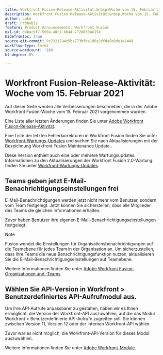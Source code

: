 ```yaml
---
title: Workfront Fusion-Release-Aktivität:&nbsp;Woche vom 15. Februar 2021
description: Workfront Fusion-Release-Aktivität:&nbsp;Woche vom 15. Februar 2021
author: Luke
draft: Probably
feature: Product Announcements, Workfront Fusion
exl-id: d4bac9f7-500a-40c1-bb44-7726830ae154
hidefromtoc: true
source-git-commit: 9c2321794c5ba773bfda1d6e9dfda6b8de1a1449
workflow-type: tm+mt
source-wordcount: '268'
ht-degree: 0%

---
```


# Workfront Fusion-Release-Aktivität: Woche vom 15. Februar 2021

Auf dieser Seite werden alle Verbesserungen beschrieben, die in der Adobe Workfront Fusion-Woche vom 15. Februar 2021 vorgenommen wurden.

Eine Liste aller letzten Änderungen finden Sie unter [Adobe Workfront Fusion-Release-Aktivität](../../../product-announcements/product-releases/fusion-release-activity/fusion-release-activity.md).

Eine Liste der letzten Fehlerkorrekturen in Workfront Fusion finden Sie unter [Workfront-Wartungs-Updates](https://one.workfront.com/s/article/Workfront-Maintenance-Updates-1882317350) und suchen Sie nach Aktualisierungen mit der Bezeichnung Workfront Fusion Maintenance Update .

Diese Version enthielt auch eine oder mehrere Wartungsupdates. Informationen zu den Aktualisierungen der Workfront Fusion 2.0-Wartung finden Sie unter [Workfront-Wartungs-Updates](https://one.workfront.com/s/article/Workfront-Maintenance-Updates-1882317350).

## Teams geben jetzt E-Mail-Benachrichtigungseinstellungen frei

E-Mail-Benachrichtigungen werden jetzt nicht mehr vom Benutzer, sondern vom Team festgelegt. Jetzt können Sie sicherstellen, dass alle Mitglieder des Teams die gleichen Informationen erhalten.

Zuvor haben Benutzer ihre eigenen E-Mail-Benachrichtigungseinstellungen festgelegt.

>[!NOTE]
>
>Fusion wendet die Einstellungen für Organisationsbenachrichtigungen auf die Teamebene für jedes Team in der Organisation an. Um sicherzustellen, dass Ihre Teams die neue Benachrichtigungsfunktion nutzen, aktualisieren Sie die E-Mail-Benachrichtigungseinstellungen auf Teamebene.

Weitere Informationen finden Sie unter [Adobe Workfront Fusion-Organisationen und -Teams](../../../workfront-fusion/organizations/organizations-and-teams.md).

## Wählen Sie API-Version in Workfront > Benutzerdefiniertes API-Aufrufmodul aus.

Um Ihre API-Aufrufe anpassbarer zu gestalten, haben wir es Ihnen ermöglicht, die Version der Workfront-API auszuwählen, auf die das Modul Workfront > Benutzerdefinierte API-Aufrufe zugreifen soll. Sie können zwischen Version 11, Version 12 oder der internen Workfront-API wählen.

Zuvor war es nicht möglich, die Workfront-API-Version für dieses Modul auszuwählen.

Weitere Informationen finden Sie unter [Adobe Workfront-Module](../../../workfront-fusion/apps-and-their-modules/workfront-modules.md).
